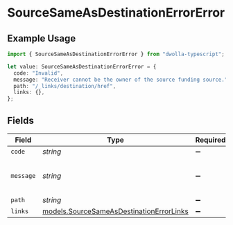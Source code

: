 # SourceSameAsDestinationErrorError

## Example Usage

```typescript
import { SourceSameAsDestinationErrorError } from "dwolla-typescript";

let value: SourceSameAsDestinationErrorError = {
  code: "Invalid",
  message: "Receiver cannot be the owner of the source funding source.",
  path: "/_links/destination/href",
  links: {},
};
```

## Fields

| Field                                                                                      | Type                                                                                       | Required                                                                                   | Description                                                                                | Example                                                                                    |
| ------------------------------------------------------------------------------------------ | ------------------------------------------------------------------------------------------ | ------------------------------------------------------------------------------------------ | ------------------------------------------------------------------------------------------ | ------------------------------------------------------------------------------------------ |
| `code`                                                                                     | *string*                                                                                   | :heavy_minus_sign:                                                                         | N/A                                                                                        | Invalid                                                                                    |
| `message`                                                                                  | *string*                                                                                   | :heavy_minus_sign:                                                                         | N/A                                                                                        | Receiver cannot be the owner of the source funding source.                                 |
| `path`                                                                                     | *string*                                                                                   | :heavy_minus_sign:                                                                         | N/A                                                                                        | /_links/destination/href                                                                   |
| `links`                                                                                    | [models.SourceSameAsDestinationErrorLinks](../models/sourcesameasdestinationerrorlinks.md) | :heavy_minus_sign:                                                                         | N/A                                                                                        | {}                                                                                         |